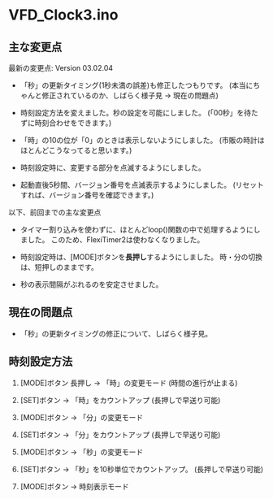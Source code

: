 # VFD_Clock3.ino

## 主な変更点

最新の変更点: Version 03.02.04

* 「秒」の更新タイミング(1秒未満の誤差)も修正したつもりです。
(本当にちゃんと修正されているのか、しばらく様子見 → 現在の問題点)

* 時刻設定方法を変えました。秒の設定を可能にしました。
(「00秒」を待たずに時刻合わせをできます。)

* 「時」の10の位が「0」のときは表示しないようにしました。
(市販の時計はほとんどこうなってると思います。)

* 時刻設定時に、変更する部分を点滅するようにしました。

* 起動直後5秒間、バージョン番号を点滅表示するようにしました。
(リセットすれば、バージョン番号を確認できます。)


以下、前回までの主な変更点

* タイマー割り込みを使わずに、ほとんどloop()関数の中で処理するようにしました。
このため、FlexiTimer2は使わなくなりました。

* 時刻設定時は、[MODE]ボタンを**長押し**するようにしました。
時・分の切換は、短押しのままです。

* 秒の表示間隔がぶれるのを安定させました。


## 現在の問題点

* 「秒」の更新タイミングの修正について、しばらく様子見。


## 時刻設定方法

1. [MODE]ボタン 長押し → 「時」の変更モード (時間の進行が止まる)

2. [SET]ボタン → 「時」をカウントアップ (長押しで早送り可能)

3. [MODE]ボタン → 「分」の変更モード

4. [SET]ボタン → 「分」をカウントアップ (長押しで早送り可能)

5. [MODE]ボタン → 「秒」の変更モード

6. [SET]ボタン → 「秒」を10秒単位でカウントアップ。 (長押しで早送り可能)

7. [MODE]ボタン → 時刻表示モード
